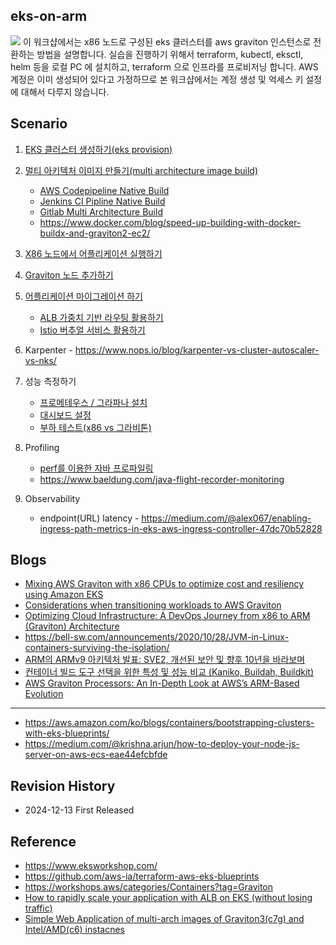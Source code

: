 ## eks-on-arm ## 
![](https://github.com/gnosia93/eks-grv-mig/blob/main/tutorial/images/ws-archi-1.png)
이 워크샵에서는 x86 노드로 구성된 eks 클러스터를 aws graviton 인스턴스로 전환하는 방법을 설명합니다. 실습을 진행하기 위해서 terraform, kubectl, eksctl, helm 등을 로컬 PC 에 설치하고, terraform 으로 인프라를 프로비저닝 합니다. AWS 계정은 이미 생성되어 있다고 가정하므로 본 워크샵에서는 계정 생성 및 억세스 키 설정에 대해서 다루지 않습니다.  

## Scenario ##

1. [EKS 클러스터 생성하기(eks provision)](https://github.com/gnosia93/eks-grv-mig/blob/main/tutorial/1.infra.md)

2. [멀티 아키텍처 이미지 만들기(multi architecture image build)](https://github.com/gnosia93/eks-grv-mig/blob/main/tutorial/2.multi-arch-image.md)
       
   - [AWS Codepipeline Native Build](https://github.com/gnosia93/eks-grv-mig/blob/main/tutorial/2.multi-arch-codepipe.md)
   - [Jenkins CI Pipline Native Build](https://github.com/gnosia93/eks-grv-mig/blob/main/tutorial/2.multi-arch-jenkins.md)
   - [Gitlab Multi Architecture Build](https://github.com/gnosia93/eks-grv-mig/blob/main/tutorial/2.multi-arch-gitlab.md)
   - https://www.docker.com/blog/speed-up-building-with-docker-buildx-and-graviton2-ec2/
         
3. [X86 노드에서 어플리케이션 실행하기](https://github.com/gnosia93/eks-grv-mig/blob/main/tutorial/3.x86-app.md)
       
4. [Graviton 노드 추가하기](https://github.com/gnosia93/eks-grv-mig/blob/main/tutorial/4.graviton-nodegroup.md)

5. [어플리케이션 마이그레이션 하기](https://github.com/gnosia93/eks-grv-mig/blob/main/tutorial/5.app-mig.md)

    - [ALB 가중치 기반 라우팅 활용하기](https://github.com/gnosia93/eks-grv-mig/blob/main/tutorial/5-1.alb-weight-routing.md)
    - [Istio 버추얼 서비스 활용하기](https://github.com/gnosia93/eks-grv-mig/blob/main/tutorial/5-2.istio-routing.md)      

6. Karpenter - https://www.nops.io/blog/karpenter-vs-cluster-autoscaler-vs-nks/
  
7. 성능 측정하기
   
    - [프로메테우스 / 그라파나 설치](https://github.com/gnosia93/eks-grv-adp/blob/main/tutorial/6.perf-prometheus.md)
    - [대시보드 설정](https://github.com/gnosia93/eks-grv-mig/blob/main/tutorial/6.perf-mon.md)
    - [부하 테스트(x86 vs 그라비톤)](https://github.com/gnosia93/eks-grv-mig/blob/main/tutorial/6.perf-ab.md)

8. Profiling

    - [perf를 이용한 자바 프로파일링](https://github.com/gnosia93/eks-on-arm/blob/main/tutorial/8.perf-profiling.md)
    - https://www.baeldung.com/java-flight-recorder-monitoring

9. Observability
    
   - endpoint(URL) latency - https://medium.com/@alex067/enabling-ingress-path-metrics-in-eks-aws-ingress-controller-47dc70b52828
     
## Blogs ##

* [Mixing AWS Graviton with x86 CPUs to optimize cost and resiliency using Amazon EKS](https://aws.amazon.com/blogs/compute/mixing-aws-graviton-with-x86-cpus-to-optimize-cost-and-resilience-using-amazon-eks/)
* [Considerations when transitioning workloads to AWS Graviton](https://github.com/aws/aws-graviton-getting-started/blob/main/transition-guide.md)
* [Optimizing Cloud Infrastructure: A DevOps Journey from x86 to ARM (Graviton) Architecture](https://medium.com/@Nick_Chekushkin/optimizing-cloud-infrastructure-a-devops-journey-from-x86-to-arm-graviton-architecture-78df829d39c6)
* https://bell-sw.com/announcements/2020/10/28/JVM-in-Linux-containers-surviving-the-isolation/
* [ARM의 ARMv9 아키텍처 발표: SVE2, 개선된 보안 및 향후 10년을 바라보며](https://blog.naver.com/steve5636/222295280395)
* [컨테이너 빌드 도구 선택을 위한 특성 및 성능 비교 (Kaniko, Buildah, Buildkit)](https://nangman14.tistory.com/92)
* [AWS Graviton Processors: An In-Depth Look at AWS’s ARM-Based Evolution](https://medium.com/@sufleio/aws-graviton-processors-an-in-depth-look-at-awss-arm-based-evolution-02ffc316ef1d)

---
* https://aws.amazon.com/ko/blogs/containers/bootstrapping-clusters-with-eks-blueprints/
* https://medium.com/@krishna.arjun/how-to-deploy-your-node-js-server-on-aws-ecs-eae44efcbfde
  
## Revision History ##
* 2024-12-13 First Released

## Reference ##

* https://www.eksworkshop.com/
* https://github.com/aws-ia/terraform-aws-eks-blueprints
* https://workshops.aws/categories/Containers?tag=Graviton
* [How to rapidly scale your application with ALB on EKS (without losing traffic)](https://github.com/aws-samples/app-health-with-aws-load-balancer-controller/tree/main)
* [Simple Web Application of multi-arch images of Graviton3(c7g) and Intel/AMD(c6) instacnes](https://github.com/aws-samples/app-health-with-aws-load-balancer-controller/tree/main/simple-multiarch-app)
